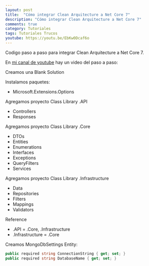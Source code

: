 ```yaml
---
layout: post
title:  "Cómo integrar Clean Arquitecture a Net Core 7"
description: "Cómo integrar Clean Arquitecture a Net Core 7"
comments: true
category: Tutoriales
tags: Tutoriales Trucos
youtube: https://youtu.be/EbKw0Dcaf6o
---
```

Codigo paso a paso para integrar Clean Arquitecture a Net Core 7.

En <a target="_blank" href="{{ page.youtube }}">mi canal de youtube</a> hay un video del paso a paso:

Creamos una Blank Solution

Instalamos paquetes:
- Microsoft.Extensions.Options

Agregamos proyecto Class Library .API
- Controllers
- Responses
  
Agregamos proyecto Class Library .Core
- DTOs
- Entities
- Enumerations
- Interfaces
- Exceptions
- QueryFilters
- Services
  
Agregamos proyecto Class Library .Infrastructure
- Data
- Repositories
- Filters
- Mappings
- Validators

Reference
- .API = .Core, .Infrastructure
- .Infrastructure = .Core

Creamos MongoDbSettings Entity:
```C#
public required string ConnectionString { get; set; }        
public required string DatabaseName { get; set; }
```
